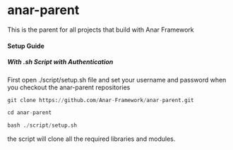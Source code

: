 # anar-parent
This is the parent for all projects that build with Anar Framework

#### Setup Guide

##### With .sh Script with Authentication
First open ./script/setup.sh file and set your username and password when you checkout the anar-parent repositories
```python
git clone https://github.com/Anar-Framework/anar-parent.git

cd anar-parent

bash ./script/setup.sh
```
the script will clone all the required libraries and modules.
